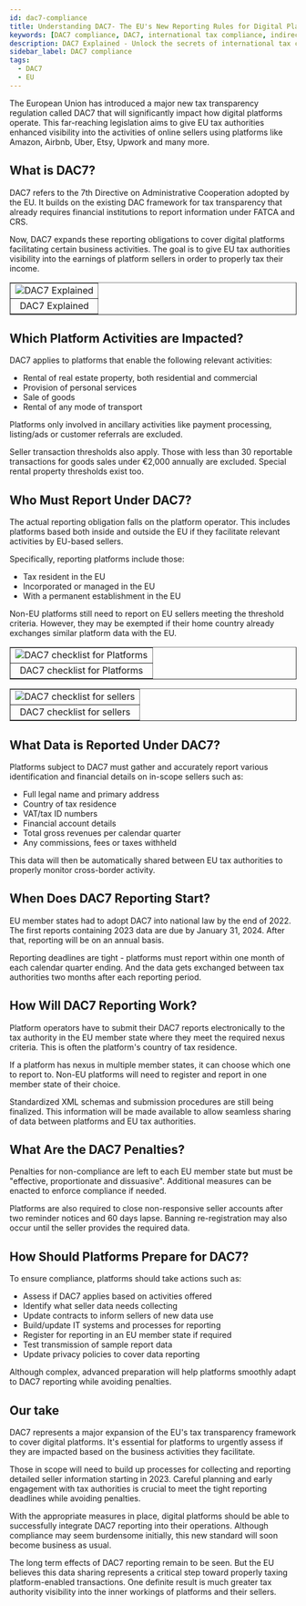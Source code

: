 ```yaml
---
id: dac7-compliance
title: Understanding DAC7- The EU's New Reporting Rules for Digital Platforms
keywords: [DAC7 compliance, DAC7, international tax compliance, indirect taxes, legal advice, taxation updates, expert analysis, compliance tips]
description: DAC7 Explained - Unlock the secrets of international tax compliance with our comprehensive guide. Our expert writers provide accurate insights, legal advice, and in-depth analysis of DAC7, ensuring you stay informed on crucial indirect tax matters. Explore must-know details, compliance tips, and more. Trust our reliable source for the latest in taxation. Your one-stop destination for DAC7 updates and expert advice
sidebar_label: DAC7 compliance
tags:
  - DAC7
  - EU 
---
```



The European Union has introduced a major new tax transparency regulation called DAC7 that will significantly impact how digital platforms operate. This far-reaching legislation aims to give EU tax authorities enhanced visibility into the activities of online sellers using platforms like Amazon, Airbnb, Uber, Etsy, Upwork and many more. 

## What is DAC7?

DAC7 refers to the 7th Directive on Administrative Cooperation adopted by the EU. It builds on the existing DAC framework for tax transparency that already requires financial institutions to report information under FATCA and CRS. 

Now, DAC7 expands these reporting obligations to cover digital platforms facilitating certain business activities. The goal is to give EU tax authorities visibility into the earnings of platform sellers in order to properly tax their income.

<table align="center" border="1px" border-color="#dedede"><tr><td>
  <img src="/docs/img/Dac7-guide.png" alt="DAC7 Explained"/>
  </td></tr>
  <tr><td align="center">DAC7 Explained</td></tr>
</table>


## Which Platform Activities are Impacted?

DAC7 applies to platforms that enable the following relevant activities:

- Rental of real estate property, both residential and commercial
- Provision of personal services 
- Sale of goods
- Rental of any mode of transport  

Platforms only involved in ancillary activities like payment processing, listing/ads or customer referrals are excluded. 

Seller transaction thresholds also apply. Those with less than 30 reportable transactions for goods sales under €2,000 annually are excluded. Special rental property thresholds exist too.

## Who Must Report Under DAC7?

The actual reporting obligation falls on the platform operator. This includes platforms based both inside and outside the EU if they facilitate relevant activities by EU-based sellers.

Specifically, reporting platforms include those:

- Tax resident in the EU
- Incorporated or managed in the EU
- With a permanent establishment in the EU

Non-EU platforms still need to report on EU sellers meeting the threshold criteria. However, they may be exempted if their home country already exchanges similar platform data with the EU.

<table align="center" border="1px" border-color="#dedede"><tr><td>
  <img src="/docs/img/DAC7-checklist-platforms.PNG" alt="DAC7 checklist for Platforms"/>
  </td></tr>
  <tr><td align="center">DAC7 checklist for Platforms</td></tr>
</table>


<table align="center" border="1px" border-color="#dedede"><tr><td>
  <img src="/docs/img/DAC7-checklist-sellers.png" alt="DAC7 checklist for sellers"/>
  </td></tr>
  <tr><td align="center">DAC7 checklist for sellers</td></tr>
</table>



## What Data is Reported Under DAC7?

Platforms subject to DAC7 must gather and accurately report various identification and financial details on in-scope sellers such as:

- Full legal name and primary address
- Country of tax residence 
- VAT/tax ID numbers
- Financial account details 
- Total gross revenues per calendar quarter
- Any commissions, fees or taxes withheld 

This data will then be automatically shared between EU tax authorities to properly monitor cross-border activity.

## When Does DAC7 Reporting Start?

EU member states had to adopt DAC7 into national law by the end of 2022. The first reports containing 2023 data are due by January 31, 2024. After that, reporting will be on an annual basis. 

Reporting deadlines are tight - platforms must report within one month of each calendar quarter ending. And the data gets exchanged between tax authorities two months after each reporting period.

## How Will DAC7 Reporting Work? 

Platform operators have to submit their DAC7 reports electronically to the tax authority in the EU member state where they meet the required nexus criteria. This is often the platform's country of tax residence.

If a platform has nexus in multiple member states, it can choose which one to report to. Non-EU platforms will need to register and report in one member state of their choice.

Standardized XML schemas and submission procedures are still being finalized. This information will be made available to allow seamless sharing of data between platforms and EU tax authorities.

## What Are the DAC7 Penalties?

Penalties for non-compliance are left to each EU member state but must be "effective, proportionate and dissuasive". Additional measures can be enacted to enforce compliance if needed.

Platforms are also required to close non-responsive seller accounts after two reminder notices and 60 days lapse. Banning re-registration may also occur until the seller provides the required data.

## How Should Platforms Prepare for DAC7?

To ensure compliance, platforms should take actions such as:

- Assess if DAC7 applies based on activities offered
- Identify what seller data needs collecting 
- Update contracts to inform sellers of new data use
- Build/update IT systems and processes for reporting 
- Register for reporting in an EU member state if required
- Test transmission of sample report data
- Update privacy policies to cover data reporting

Although complex, advanced preparation will help platforms smoothly adapt to DAC7 reporting while avoiding penalties.

## Our take

DAC7 represents a major expansion of the EU's tax transparency framework to cover digital platforms. It's essential for platforms to urgently assess if they are impacted based on the business activities they facilitate. 

Those in scope will need to build up processes for collecting and reporting detailed seller information starting in 2023. Careful planning and early engagement with tax authorities is crucial to meet the tight reporting deadlines while avoiding penalties.

With the appropriate measures in place, digital platforms should be able to successfully integrate DAC7 reporting into their operations. Although compliance may seem burdensome initially, this new standard will soon become business as usual.

The long term effects of DAC7 reporting remain to be seen. But the EU believes this data sharing represents a critical step toward properly taxing platform-enabled transactions. One definite result is much greater tax authority visibility into the inner workings of platforms and their sellers.

